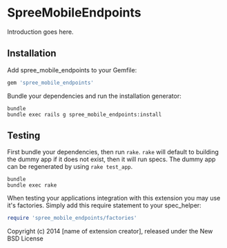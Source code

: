 SpreeMobileEndpoints
====================

Introduction goes here.

Installation
------------

Add spree_mobile_endpoints to your Gemfile:

```ruby
gem 'spree_mobile_endpoints'
```

Bundle your dependencies and run the installation generator:

```shell
bundle
bundle exec rails g spree_mobile_endpoints:install
```

Testing
-------

First bundle your dependencies, then run `rake`. `rake` will default to building the dummy app if it does not exist, then it will run specs. The dummy app can be regenerated by using `rake test_app`.

```shell
bundle
bundle exec rake
```

When testing your applications integration with this extension you may use it's factories.
Simply add this require statement to your spec_helper:

```ruby
require 'spree_mobile_endpoints/factories'
```

Copyright (c) 2014 [name of extension creator], released under the New BSD License
